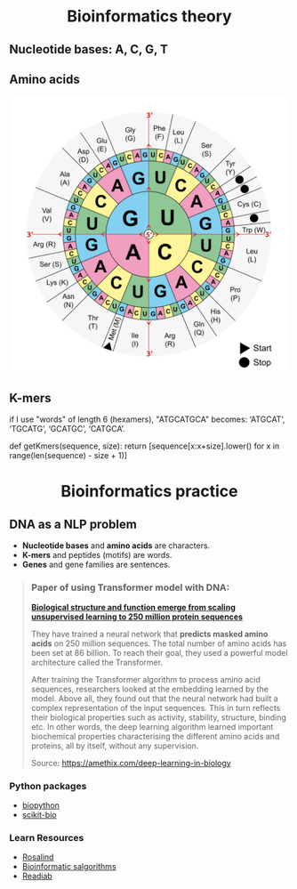 # <center> Bioinformatics theory

## Nucleotide bases: A, C, G, T 

## Amino acids
![](img/aminoacids.svg)

## K-mers
if I use "words" of length 6 (hexamers), "ATGCATGCA" becomes: ‘ATGCAT’, ‘TGCATG’, ‘GCATGC’, ‘CATGCA’.

def getKmers(sequence, size):
    return [sequence[x:x+size].lower() for x in range(len(sequence) - size + 1)]



# <center> Bioinformatics practice

## DNA as a NLP problem

- **Nucleotide bases** and **amino acids** are characters.
- **K-mers** and peptides (motifs) are words.
- **Genes** and gene families are sentences.


> ### Paper of using Transformer model with DNA:
> **[Biological structure and function emerge from scaling unsupervised learning to 250 million protein sequences](https://doi.org/10.1101/622803)**
>
>  They have trained a neural network that **predicts masked amino acids** on 250 million sequences.  The total number of amino acids has been set at 86 billion. To reach their goal, they used a powerful model architecture called the Transformer.
>
> After training the Transformer algorithm to process amino acid sequences, researchers looked at the embedding learned by the model. Above all, they found out that the neural network had built a complex representation of the input sequences. This in turn reflects their biological properties such as activity, stability, structure, binding etc. In other words, the deep learning algorithm learned important biochemical properties characterising the different amino acids and proteins, all by itself, without any supervision.
>
> Source: https://amethix.com/deep-learning-in-biology


### Python packages
- [biopython](https://biopython.org/)
- [scikit-bio](http://scikit-bio.org/)

### Learn Resources
- [Rosalind](http://rosalind.info)
- [Bioinformatic salgorithms](http://bioinformaticsalgorithms.com)
- [Readiab](http://readiab.org)
